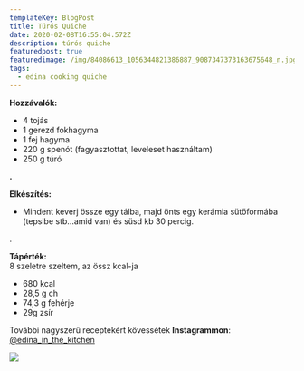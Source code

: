 ```yaml
---
templateKey: BlogPost
title: Túrós Quiche
date: 2020-02-08T16:55:04.572Z
description: túrós quiche
featuredpost: true
featuredimage: /img/84086613_1056344821386887_9087347373163675648_n.jpg
tags:
  - edina cooking quiche
---
```

**Hozzávalók:**

*   4 tojás
*  1 gerezd fokhagyma
*   1 fej hagyma
*   220 g spenót (fagyasztottat, leveleset használtam)
*   250 g túró

**.**

**Elkészítés:**

* Mindent keverj össze egy tálba, majd önts egy kerámia sütőformába (tepsibe stb...amid van) és süsd kb 30 percig.

.

**Tápérték:**\
8 szeletre szeltem, az össz kcal-ja 

* 680 kcal
* 28,5 g ch
* 74,3 g fehérje
* 29g zsír

További nagyszerű receptekért kövessétek **Instagrammon**: [@edina_in_the_kitchen](https://www.instagram.com/edina_in_the_kitchen/)

![](/img/84167546_185707379301446_6615168161840889856_n.jpg)
